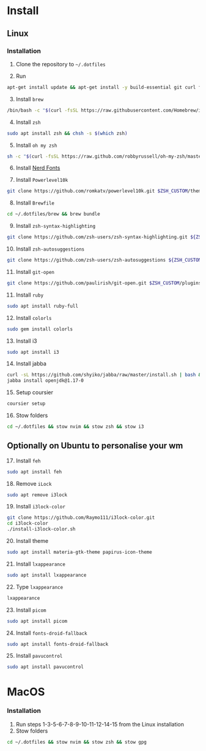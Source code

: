 # Install

## Linux

### Installation

1. Clone the repository to `~/.dotfiles`

2. Run

```bash
apt-get install update && apt-get install -y build-essential git curl file
```

3. Install `brew`

```bash
/bin/bash -c "$(curl -fsSL https://raw.githubusercontent.com/Homebrew/install/HEAD/install.sh)"
```

4. Install `zsh`

```bash
sudo apt install zsh && chsh -s $(which zsh)
```

5. Install `oh my zsh`

```bash
sh -c "$(curl -fsSL https://raw.github.com/robbyrussell/oh-my-zsh/master/tools/install.sh)"
```

6. Install [Nerd Fonts](https://github.com/ryanoasis/nerd-fonts/releases/download/v2.3.3/FiraCode.zip)

7. Install `Powerlevel10k`

```bash
git clone https://github.com/romkatv/powerlevel10k.git $ZSH_CUSTOM/themes/powerlevel10k
```

8. Install `Brewfile`

```bash
cd ~/.dotfiles/brew && brew bundle
```

9. Install `zsh-syntax-highlighting`

```bash
git clone https://github.com/zsh-users/zsh-syntax-highlighting.git ${ZSH_CUSTOM:-~/.oh-my-zsh/custom}/plugins/zsh-syntax-highlighting
```

10. Install `zsh-autosuggestions`

```bash
git clone https://github.com/zsh-users/zsh-autosuggestions ${ZSH_CUSTOM:-~/.oh-my-zsh/custom}/plugins/zsh-autosuggestions
```

11. Install `git-open`

```bash
git clone https://github.com/paulirish/git-open.git $ZSH_CUSTOM/plugins/git-open
```

11. Install `ruby`

```bash
sudo apt install ruby-full
```

12. Install `colorls`

```bash
sudo gem install colorls
```

13. Install i3

```bash
sudo apt install i3
```

14. Install jabba

```bash
curl -sL https://github.com/shyiko/jabba/raw/master/install.sh | bash && . ~/.jabba/jabba.sh
jabba install openjdk@1.17-0
```

15. Setup coursier

```bash
coursier setup
```

16. Stow folders

```bash
cd ~/.dotfiles && stow nvim && stow zsh && stow i3
```

## Optionally on Ubuntu to personalise your wm

17. Install `feh`

```bash
sudo apt install feh
```

18. Remove `iLock`

```bash
sudo apt remove i3lock
```

19. Install `i3lock-color`

```bash
git clone https://github.com/Raymo111/i3lock-color.git
cd i3lock-color
./install-i3lock-color.sh
```

20. Install theme

```bash
sudo apt install materia-gtk-theme papirus-icon-theme
```

21. Install `lxappearance`

```bash
sudo apt install lxappearance
```

22. Type `lxappearance`

```bash
lxappearance
```

23. Install `picom`

```bash
sudo apt install picom
```

24. Install `fonts-droid-fallback`

```bash
sudo apt install fonts-droid-fallback
```

25. Install `pavucontrol`

```bash
sudo apt install pavucontrol
```

# MacOS

### Installation

1. Run steps 1-3-5-6-7-8-9-10-11-12-14-15 from the Linux installation
2. Stow folders

```bash
cd ~/.dotfiles && stow nvim && stow zsh && stow gpg
```
